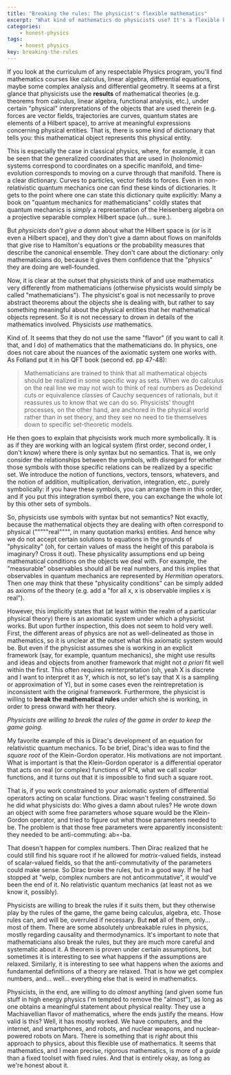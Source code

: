 ```yaml
---
title: "Breaking the rules: The physicist's flexible mathematics"
excerpt: "What kind of mathematics do physicists use? It's a flexible kind of mathematics, where one can break the rules of the game in order to keep the game going."
categories:
    - honest-physics
tags:
    - honest physics
key: breaking-the-rules
---
```


If you look at the curriculum of any respectable Physics program, you'll find mathematics courses like calculus, linear algebra, differential equations, maybe some complex analysis and differential geometry. It seems at a first glance that physicists use the **results** of mathematical theories (e.g. theorems from calculus, linear algebra, functional analysis, etc.), under certain "physical" interpretations of the objects that are used therein (e.g. forces are vector fields, trajectories are curves, quantum states are elements of a Hilbert space), to arrive at meaningful expressions concerning physical entities.  That is, there is some kind of dictionary that tells you: this mathematical object represents this physical entity.

This is especially the case in classical physics, where, for example, it can be seen that the generalized coordinates that are used in (holonomic) systems correspond to coordinates on a specific manifold, and time-evolution corresponds to moving on a curve through that manifold. There is a clear dictionary. Curves to particles, vector fields to forces. Even in non-relativistic quantum mechanics one can find these kinds of dictionaries. It gets to the point where one can state this dictionary quite explicitly: Many a book on "quantum mechanics for mathematicians" coldly states that quantum mechanics is *simply* a representation of the Heisenberg algebra on a projective separable complex Hilbert space (uh... sure.).

But *physicists don't give a damn* about what the Hilbert space is (or is it even a Hilbert space), and they don't give a damn about flows on manifolds that give rise to Hamilton's equations or the probability measures that describe the canonical ensemble. They don't care about the dictionary: only mathematicians do, because it gives them confidence that the "physics" they are doing are well-founded.

Now, it is clear at the outset that physicists think of and use mathematics very differently from mathematicians (otherwise physicists would simply be called "mathematicians"). The physicist's goal is not necessarily to prove abstract theorems about the objects she is dealing with, but rather to say something meaningful about the physical entities that her mathematical objects represent. So it is not necessary to drown in details of the mathematics involved. Physicists *use* mathematics.

Kind of. It seems that they do not use the same "flavor" (if you want to call it that, and I do) of mathematics that the mathematicians do. In physics, one does not care about the nuances of the axiomatic system one works with. As Folland put it in his QFT book (second ed. pp 47-48):

> Mathematicians are trained to think that all mathematical objects should be realized in some specific way as sets. When we do calculus on the real line we may not wish to think of real numbers as Dedekind cuts or equivalence classes of Cauchy sequences of rationals, but it reassures us to know that we can do so. Physicists' thought processes, on the other hand, are anchored in the physical world rather than in set theory, and they see no need to tie themselves down to specific set-theoretic models.

He then goes to explain that phycisists work much more symbolically. It is as if they are working with an logical system (first order, second order, I don't know) where there is only syntax but no semantics. That is, we only consider the relationships between the symbols, with disregard for whether those symbols with those specific relations can be realized by a specific set. We introduce the notion of functions, vectors, tensors, whatevers, and the notion of addition, multiplication, derivation, integration, etc., purely symbolically: if you have these symbols, you can arrange them in this order, and if you put this integration symbol there, you can exchange the whole lot by this other sets of symbols.

So, physicists use symbols with syntax but not semantics? Not exactly, because the mathematical objects they are dealing with often correspond to physical ("""""real"""", in many quotation marks) entities. And hence why we do not accept certain solutions to equations in the grounds of "physicality" (oh, for certain values of mass the height of this parabola is imaginary? Cross it out). These physicality assumptions end up being mathematical conditions on the objects we deal with. For example, the "measurable" observables should all be real numbers, and this implies that observables in quantum mechanics are represented by *Hermitian* operators. Then one may think that these "physicality conditions" can be simply added as axioms of the theory (e.g. add a "for all x, x is observable implies x is real").

However, this implicitly states that (at least within the realm of a particular physical theory) there is an axiomatic system under which a physicist works. But upon further inspection, this does not seem to hold very well. First, the different areas of physics are not as well-delineated as those in mathematics, so it is unclear at the outset what this axiomatic system would be. But even if the physicist assumes she is working in an explicit framework (say, for example, quantum mechanics), she might use results and ideas and objects from another framework that might not *a priori* fit well within the first. This often requires reinterpretation (oh, yeah X is discrete and I want to interpret it as Y, which is not, so let's say that X is a sampling or approximation of Y), but in some cases even the reintrepretation is inconsistent with the original framework.  Furthermore, the physicist is willing to **break the mathematical rules** under which she is working, in order to press onward with her theory.

*Physicists are willing to break the rules of the game in order to keep the game going.*

My favorite example of this is Dirac's development of an equation for relativistic quantum mechanics. To be brief, Dirac's idea was to find the *square root* of the Klein-Gordon operator. His motivations are not important. What is important is that the Klein-Gordon operator is a differential operator that acts on real (or complex) functions of R^4, what we call *scalar* functions, and it turns out that it is impossible to find such a square root.

That is, if you work constrained to your axiomatic system of differential operators acting on scalar functions. Dirac wasn't feeling constrained. So he did what physicists do: Who gives a damn about rules? He wrote down an object with some free parameters whose square would be the Klein-Gordon operator, and tried to figure out what those parameters needed to be. The problem is that those free parameters were apparently inconsistent: they needed to be anti-commuting: ab=-ba.

That doesn't happen for complex numbers. Then Dirac realized that he could still find his square root if he allowed for *matrix*-valued fields, instead of scalar-valued fields, so that the anti-commutativity of the parameters could make sense. So Dirac broke the rules, but in a good way. If he had stopped at "welp, complex numbers are not anticommutative", it would've been the end of it. No relativistic quantum mechanics (at least not as we know it, possibly).

Physicists are willing to break the rules if it suits them, but they otherwise play by the rules of the game, the game being calculus, algebra, etc. Those rules can, and will be, overruled if necessary. But **not** all of them, only... most of them. There are some absolutely unbreakable rules in physics, mostly regarding causality and thermodynamics. It's important to note that mathematicians also break the rules, but they are much more careful and systematic about it. A theorem is proven under certain assumptions, but sometimes it is interesting to see what happens if the assumptions are relaxed. Similarly, it is interesting to see what happens when the axioms and fundamental definitions of a theory are relaxed. That is how we get complex numbers, and... well... everything else that is weird in mathematics.

Physicists, in the end, are willing to do *almost* anything (and given some fun stuff in high energy physics I'm tempted to remove the "almost"), as long as one obtains a meaningful statement about physical reality. They use a Machiavellian flavor of mathematics, where the ends justify the means. How valid is this? Well, it has mostly worked. We have computers, and the internet, and smartphones, and robots, and nuclear weapons, and nuclear-powered robots on Mars. There is something that is *right* about this approach to physics, about this flexible use of mathematics. It seems that mathematics, and I mean precise, rigorous mathematics, is more of a *guide* than a fixed toolset with fixed rules. And that is entirely okay, as long as we're honest about it.
